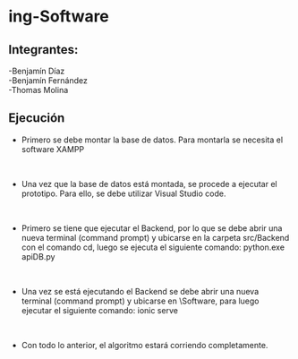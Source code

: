 # ing-Software

## Integrantes:
-Benjamín Díaz
<br>
-Benjamín Fernández
<br>
-Thomas Molina
<br>

## Ejecución

- Primero se debe montar la base de datos. Para montarla se necesita el software XAMPP
<br>

- Una vez que la base de datos está montada, se procede a ejecutar el prototipo. Para ello, se debe utilizar Visual Studio code. 
<br>

- Primero se tiene que ejecutar el Backend, por lo que se debe abrir una nueva terminal (command prompt) y ubicarse en la carpeta src/Backend con el comando cd, luego se ejecuta el siguiente comando: python.exe apiDB.py
<br>

- Una vez se está ejecutando el Backend se debe abrir una nueva terminal (command prompt) y ubicarse en \Software, para luego ejecutar el siguiente comando: ionic serve

<br>

- Con todo lo anterior, el algoritmo estará corriendo completamente.


